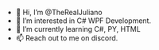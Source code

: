 - 👋 Hi, I’m @TheRealJuliano
- 👀 I’m interested in C# WPF Development.
- 🌱 I’m currently learning C#, PY, HTML
- 📫 Reach out to me on discord.

<!---
TheRealJuliano/TheRealJuliano is a ✨ special ✨ repository because its `README.md` (this file) appears on your GitHub profile.
You can click the Preview link to take a look at your changes.
--->

